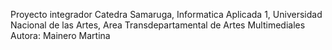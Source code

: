 Proyecto integrador Catedra Samaruga, Informatica Aplicada 1, Universidad Nacional de las Artes, Area Transdepartamental de Artes Multimediales
Autora: Mainero Martina

